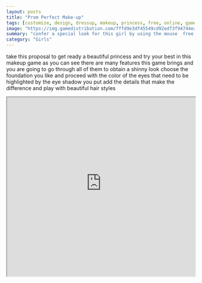 ```yaml
---
layout: posts
title: "Prom Perfect Make-up"
tags: [customize, design, dressup, makeup, princess, free, online, games, oyna, game, free, games, play, play, games]
image: "https://img.gamedistribution.com/fffd9e3df45549cd92edf3f94744ea8e.jpg"
summary: "confer a special look for this girl by using the mouse  free online games oyna game free games play play games"
category: "Girls"
---
```


take this proposal to get ready a beautiful princess and try your best in this makeup game as you can see there are many features this game brings and you are going to go through all of them to obtain a shinny look choose the foundation you like and proceed with the color of the eyes that need to be highlighted by the eye shadow you put add the details that make the difference and play with beautiful hair styles

<iframe width="100%" height="480px;" src="https://html5.gamedistribution.com/fffd9e3df45549cd92edf3f94744ea8e/"></iframe>